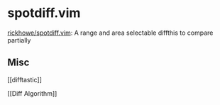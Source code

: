 # spotdiff.vim



[rickhowe/spotdiff.vim](https://github.com/rickhowe/spotdiff.vim): A range and area selectable diffthis to compare partially

## Misc

[[difftastic]]

[[Diff Algorithm]]



